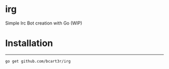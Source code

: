irg
===

Simple Irc Bot creation with Go (WIP)

Installation
===
---------------------------------
    go get github.com/bcart3r/irg
